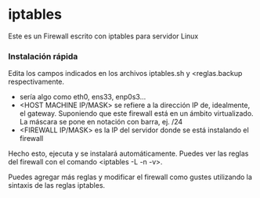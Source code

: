 # iptables
Este es un Firewall escrito con iptables para servidor Linux

### Instalación rápida
Edita los campos indicados en los archivos iptables.sh y <reglas.backup respectivamente.

* <TU INTERFAZ> sería algo como eth0, ens33, enp0s3...
* <HOST MACHINE IP/MASK> se refiere a la dirección IP de, idealmente, el gateway. Suponiendo que este firewall está en un ámbito virtualizado. La máscara se pone en notación con barra, ej. /24
* <FIREWALL IP/MASK> es la IP del servidor donde se está instalando el firewall

Hecho esto, ejecuta <bash iptables.sh> y se instalará automáticamente. Puedes ver las reglas del firewall con el comando <iptables -L -n -v>.

Puedes agregar más reglas y modificar el firewall como gustes utilizando la sintaxis de las reglas iptables.
